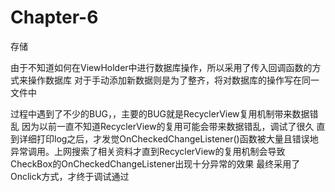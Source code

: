 # Chapter-6
存储

   由于不知道如何在ViewHolder中进行数据库操作，所以采用了传入回调函数的方式来操作数据库
   对于手动添加新数据则是为了整齐，将对数据库的操作写在同一文件中

   过程中遇到了不少的BUG，，主要的BUG就是RecyclerView复用机制带来数据错乱
   因为以前一直不知道RecyclerView的复用可能会带来数据错乱，调试了很久
   直到详细打印log之后，才发觉OnCheckedChangeListener()函数被大量且错误地异常调用。上网搜索了相关资料才直到RecyclerView的复用机制会导致CheckBox的OnCheckedChangeListener出现十分异常的效果
   最终采用了Onclick方式，才终于调试通过

